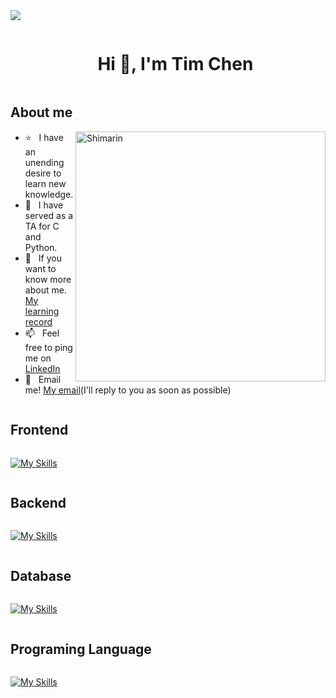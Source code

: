 <!--horizontal divider(gradiant)-->
<img src="https://user-images.githubusercontent.com/73097560/115834477-dbab4500-a447-11eb-908a-139a6edaec5c.gif">

<!--h1 without bottom border-->
<div id="user-content-toc">
  <ul align="center">
    <summary><h1 style="display: inline-block">Hi 👋, I'm Tim Chen </h1></summary>
    
  </ul>

  





<h2>  About me </h2>
 <img align="right" width="400" alt="Shimarin" src="https://github.com/ChenTim1011/ChenTim1011/assets/136954078/974e5e65-8ea4-4260-ab43-368b28b28dce"/>
 
- ⭐ &nbsp; I have an unending desire to learn new knowledge.
- 🔭 &nbsp; I have served as a TA for C and Python.
- 🌱 &nbsp; If you want to know more about me. [My learning record](https://drive.google.com/file/d/1lSsDnEshpMH-47RDNfcbFSWqDJ9vruex/view?usp=sharing)
- 📫 &nbsp; Feel free to ping me on [LinkedIn](https://www.linkedin.com/in/tim-chen-64ba5622a/)
- 📧 &nbsp; Email me! [My email](110208059@g.nccu.edu.tw)(I'll reply to you as soon as possible)
  
</div>





<summary><h2 style="display: inline-block">Frontend</h2></summary>

[![My Skills](https://skillicons.dev/icons?i=html,css,js,ts,react)](https://skillicons.dev)

<summary><h2 style="display: inline-block">Backend</h2></summary>

[![My Skills](https://skillicons.dev/icons?i=nodejs,flask,fastapi,nginx)](https://skillicons.dev)

<summary><h2 style="display: inline-block">Database</h2></summary>

[![My Skills](https://skillicons.dev/icons?i=mysql,postgres,sqlite,mongodb)](https://skillicons.dev)

<summary><h2 style="display: inline-block">Programing Language</h2></summary>

[![My Skills](https://skillicons.dev/icons?i=c,cpp,javascript,python)](https://skillicons.dev)
